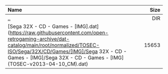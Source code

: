 |Name|Size|
|:---|---:|
|[..](../index.html)|DIR|
|[Sega 32X - CD - Games - [IMG].dat](https://raw.githubusercontent.com/open-retrogaming-archive/dat-catalog/main/root/normalized/TOSEC-ISO/Sega/32X/CD/Games/[IMG]/Sega 32X - CD - Games - [IMG]/Sega 32X - CD - Games - [IMG] (TOSEC-v2013-04-10_CM).dat)|15653|
